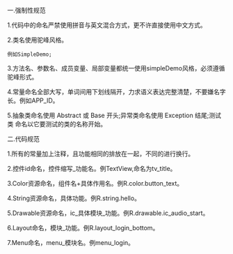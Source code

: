 一.强制性规范

 1.代码中的命名严禁使用拼音与英文混合方式，更不许直接使用中文方式。

 2.类名使用驼峰风格。

 ```
 例如SimpleDemo;
 ```


 3.方法名、参数名、成员变量、局部变量都统一使用simpleDemo风格，必须遵循驼峰形式。

 4.常量命名全部大写，单词间用下划线隔开，力求语义表达完整清楚，不要嫌名字长。例如APP_ID。

 5.抽象类命名使用 Abstract 或 Base 开头;异常类命名使用 Exception 结尾;测试类 命名以它要测试的类的名称开始。

 二.代码规范

  1.所有的常量加上注释，且功能相同的排放在一起，不同的进行换行。

  2.控件id命名，控件缩写_功能名。例TextView,命名为tv_title。

  3.Color资源命名，组件名+具体作用名。例R.color.button_text。

  4.String资源命名，具体功能。例R.string.hello。

  5.Drawable资源命名，ic_具体模块_功能。例R.drawable.ic_audio_start。

  6.Layout命名，模块_功能。例R.layout_login_bottom。

  7.Menu命名，menu_模块名。例menu_login。
